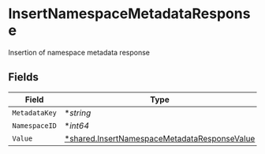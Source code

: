 # InsertNamespaceMetadataResponse

Insertion of namespace metadata response


## Fields

| Field                                                                                                       | Type                                                                                                        | Required                                                                                                    | Description                                                                                                 |
| ----------------------------------------------------------------------------------------------------------- | ----------------------------------------------------------------------------------------------------------- | ----------------------------------------------------------------------------------------------------------- | ----------------------------------------------------------------------------------------------------------- |
| `MetadataKey`                                                                                               | **string*                                                                                                   | :heavy_minus_sign:                                                                                          | N/A                                                                                                         |
| `NamespaceID`                                                                                               | **int64*                                                                                                    | :heavy_minus_sign:                                                                                          | N/A                                                                                                         |
| `Value`                                                                                                     | [*shared.InsertNamespaceMetadataResponseValue](../../models/shared/insertnamespacemetadataresponsevalue.md) | :heavy_minus_sign:                                                                                          | N/A                                                                                                         |
